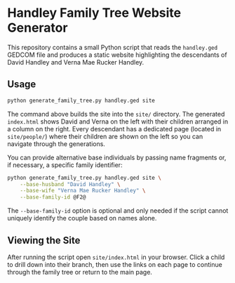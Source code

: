 # Handley Family Tree Website Generator

This repository contains a small Python script that reads the `handley.ged`
GEDCOM file and produces a static website highlighting the descendants of
David Handley and Verna Mae Rucker Handley.

## Usage

```bash
python generate_family_tree.py handley.ged site
```

The command above builds the site into the `site/` directory. The generated
`index.html` shows David and Verna on the left with their children arranged in
a column on the right. Every descendant has a dedicated page (located in
`site/people/`) where their children are shown on the left so you can navigate
through the generations.

You can provide alternative base individuals by passing name fragments
or, if necessary, a specific family identifier:

```bash
python generate_family_tree.py handley.ged site \
    --base-husband "David Handley" \
    --base-wife "Verna Mae Rucker Handley" \
    --base-family-id @F2@
```

The `--base-family-id` option is optional and only needed if the script cannot
uniquely identify the couple based on names alone.

## Viewing the Site

After running the script open `site/index.html` in your browser. Click a child
to drill down into their branch, then use the links on each page to continue
through the family tree or return to the main page.
